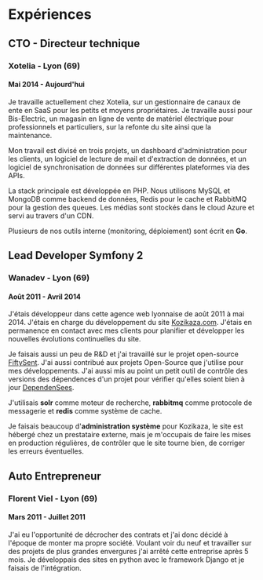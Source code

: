 # Expériences

## CTO - Directeur technique

### Xotelia - Lyon (69)

#### Mai 2014 - Aujourd'hui

Je travaille actuellement chez Xotelia, sur un gestionnaire de canaux de ente en SaaS pour les petits et moyens propriétaires. Je travaille aussi pour Bis-Electric, un magasin en ligne de vente de matériel électrique pour professionnels et particuliers, sur la refonte du site ainsi que la maintenance.

Mon travail est divisé en trois projets, un dashboard d'administration pour les clients, un logiciel de lecture de mail et d'extraction de données, et un logiciel de synchronisation de données sur différentes plateformes via des APIs.

La stack principale est développée en PHP. Nous utilisons MySQL et MongoDB comme backend de données, Redis pour le cache et RabbitMQ pour la gestion des queues. Les médias sont stockés dans le cloud Azure et servi au travers d'un CDN.

Plusieurs de nos outils interne (monitoring, déploiement) sont écrit en **Go**.

## Lead Developer Symfony 2

### Wanadev - Lyon (69)

#### Août 2011 - Avril 2014

J'étais développeur dans cette agence web lyonnaise de août 2011 à mai 2014. J'étais en charge du développement du site [Kozikaza.com](http://www.kozikaza.com). J'étais en permanence en contact avec mes clients pour planifier et développer les nouvelles évolutions continuelles du site.

Je faisais aussi un peu de R&amp;D et j'ai travaillé sur le projet open-source [FiftySent](http://wanadev.github.com/fiftysent/). J'ai aussi contribué aux projets Open-Source que j'utilise pour mes développements. J'ai aussi mis au point un petit outil de contrôle des versions des dépendences d'un projet pour vérifier qu'elles soient bien à jour [DependenSees](https://github.com/luxifer/dependensees).

J'utilisais **solr** comme moteur de recherche, **rabbitmq** comme protocole de messagerie et **redis** comme système de cache.

Je faisais beaucoup d'**administration système** pour Kozikaza, le site est hébergé chez un prestataire externe, mais je m'occupais de faire les mises en production régulières, de contrôler que le site tourne bien, de corriger les erreurs éventuelles.

## Auto Entrepreneur

### Florent Viel - Lyon (69)

#### Mars 2011 - Juillet 2011

J'ai eu l'opportunité de décrocher des contrats et j'ai donc décidé à l'époque de monter ma propre société. Voulant voir du neuf et travailler sur des projets de plus grandes envergures j'ai arrêté cette entreprise après 5 mois. Je développais des sites en python avec le framework Django et je faisais de l'intégration.
